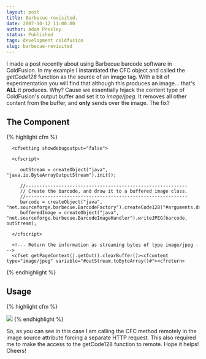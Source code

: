```yaml
---
layout: post
title: Barbecue revisited.
date: 2007-10-12 11:00:00
author: Adam Presley
status: Published
tags: development coldfusion
slug: barbecue-revisited
---
```


I made a post recently about using Barbecue barcode software in
ColdFusion. In my example I instantiated the CFC object and called the
*getCode128* function as the source of an image tag. With a bit of
experimentation you will find that although this produces an image...
that's **ALL** it produces. Why? Cause we essentially hijack the content
type of ColdFusion's output buffer and set it to *image/jpeg*. It
removes all other content from the buffer, and **only** sends over the
image. The fix?  
  
## The Component
{% highlight cfm %}
<cfcomponent>

   <cffunction name="getCode128" returntype="any" access="remote" output="true">
      <cfargument name="data" type="string" required="true" />

      <cfsetting showdebugoutput="false">

      <cfscript>

         outStream = createObject("java", "java.io.ByteArrayOutputStream").init();

         //-----------------------------------------------------------
         // Create the barcode, and draw it to a buffered image class.
         //-----------------------------------------------------------
         barcode = createObject("java", "net.sourceforge.barbecue.BarcodeFactory").createCode128("#arguments.data#");
         bufferedImage = createObject("java", "net.sourceforge.barbecue.BarcodeImageHandler").writeJPEG(barcode, outStream);

      </cfscript>

      <!--- Return the information as streaming bytes of type image/jpeg --->
      <cfset getPageContext().getOut().clearBuffer()><cfcontent type="image/jpeg" variable="#outStream.toByteArray()#"><cfreturn>
   </cffunction>

</cfcomponent>
{% endhighlight %}

  
## Usage
{% highlight cfm %}
<cfoutput>

<img src="barcode.cfc?method=getCode128&data=My First Barcode" />

</cfoutput>
{% endhighlight %}

So, as you can see in this case I am calling the CFC method remotely in
the image source attribute forcing a separate HTTP request. This also
required me to make the access to the getCode128 function to remote.
Hope it helps! Cheers!

